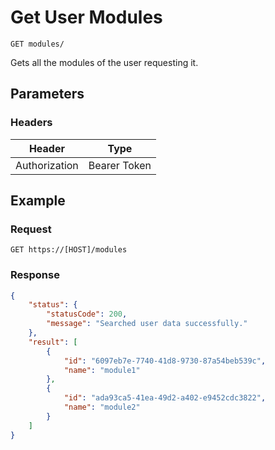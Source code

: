 # Get User Modules

    GET modules/
    
Gets all the modules of the user requesting it.

## Parameters

### Headers
Header | Type
--- | ---
Authorization | Bearer Token

## Example
### Request

    GET https://[HOST]/modules

### Response
``` json
{
    "status": {
        "statusCode": 200,
        "message": "Searched user data successfully."
    },
    "result": [
        {
            "id": "6097eb7e-7740-41d8-9730-87a54beb539c",
            "name": "module1"
        },
        {
            "id": "ada93ca5-41ea-49d2-a402-e9452cdc3822",
            "name": "module2"
        }
    ]
}
```
